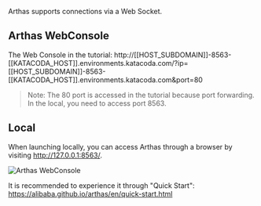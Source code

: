 

Arthas supports connections via a Web Socket.


## Arthas WebConsole

The Web Console in the tutorial: http://[[HOST_SUBDOMAIN]]-8563-[[KATACODA_HOST]].environments.katacoda.com/?ip=[[HOST_SUBDOMAIN]]-8563-[[KATACODA_HOST]].environments.katacoda.com&port=80

> Note: The 80 port is accessed in the tutorial because port forwarding. In the local, you need to access port 8563.

## Local


When launching locally, you can access Arthas through a browser by visiting http://127.0.0.1:8563/.

![Arthas WebConsole](/hengyunabc/scenarios/arthas-advanced-en/assets/web-console.png)


It is recommended to experience it through "Quick Start": https://alibaba.github.io/arthas/en/quick-start.html